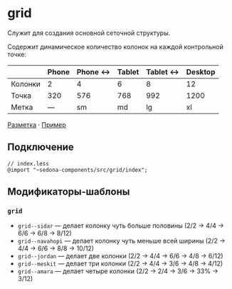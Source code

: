 # grid

Служит для создания основной сеточной структуры.

Содержит динамическое количество колонок на каждой контрольной точке:

|         | Phone | Phone ↔ | Tablet | Tablet ↔ | Desktop |
| ------- | ----- | ------- | ------ | -------- | ------- |
| Колонки | 2     | 4       | 6      | 8        | 12      |
| Точка   | 320   | 576     | 768    | 992      | 1200    |
| Метка   | —     | sm      | md     | lg       | xl      |

[Разметка](https://github.com/getsedona/sedona-components/blob/master/src/grid/examples.html) · [Пример](https://getsedona.github.io/sedona-components/grid.html)

## Подключение

```less
// index.less
@import "~sedona-components/src/grid/index";
```

## Модификаторы-шаблоны

### `grid`

* `grid--sidar` — делает колонку чуть больше половины (2/2 → 4/4 → 6/6 → 6/8 → 8/12)
* `grid--navahopi` — делает колонку чуть меньше всей ширины (2/2 → 4/4 → 6/6 → 8/8 → 10/12)
* `grid--jordan` — делает две колонки (2/2 → 4/4 → 6/6 → 4/8 → 6/12)
* `grid--meskit` — делает три колонки (2/2 → 4/4 → 3/6 → 4/8 → 4/12)
* `grid--amara` — делает четыре колонки (2/2 → 2/4 → 3/6 → 33% → 3/12)
